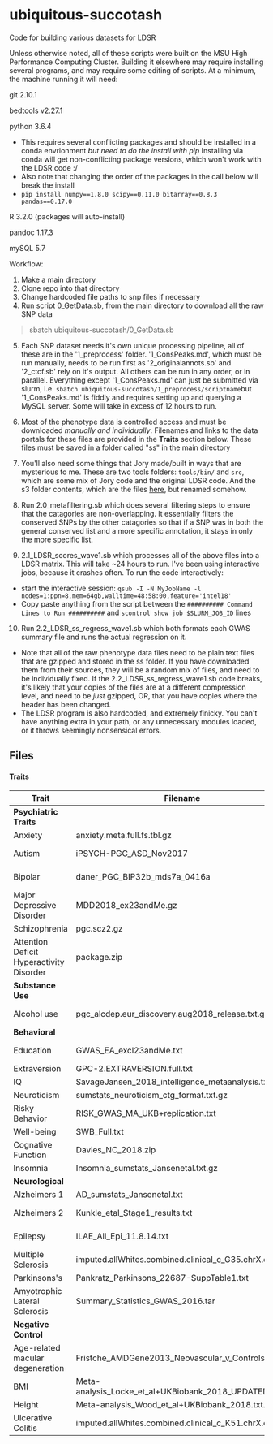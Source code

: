 # ubiquitous-succotash

Code for building various datasets for LDSR

Unless otherwise noted, all of these scripts were built on the MSU High Performance Computing Cluster. Building it elsewhere may require installing several programs, and may require some editing of scripts. At a minimum, the machine running it will need:

git 2.10.1

bedtools v2.27.1

python 3.6.4
- This requires several conflicting packages and should be installed in a conda envrionment *but need to do the install with pip* Installing via conda will get non-conflicting package versions, which won't work with the LDSR code :/ 
- Also note that changing the order of the packages in the call below will break the install
- `pip install numpy==1.8.0 scipy==0.11.0 bitarray==0.8.3 pandas==0.17.0`

R 3.2.0 (packages will auto-install)

pandoc 1.17.3

mySQL 5.7 

Workflow:

1. Make a main directory
2. Clone repo into that directory
3. Change hardcoded file paths to snp files if necessary
4. Run script 0_GetData.sb, from the main directory to download all the raw SNP data
> sbatch ubiquitous-succotash/0_GetData.sb
5. Each SNP dataset needs it's own unique processing pipeline, all of these are in the '1_preprocess' folder. '1_ConsPeaks.md', which must be run manually, needs to be run first as '2_originalannots.sb' and '2_ctcf.sb' rely on it's output. All others can be run in any order, or in parallel. Everything except '1_ConsPeaks.md' can just be submitted via slurm, i.e. `sbatch ubiquitous-succotash/1_preprocess/scriptname`but '1_ConsPeaks.md' is fiddly and requires setting up and querying a MySQL server. Some will take in excess of 12 hours to run. 
  
6. Most of the phenotype data is controlled access and must be downloaded *manually and individually*. Filenames and links to the data portals for these files are provided in the **Traits** section below. These files must be saved in a folder called "ss" in the main directory
7. You'll also need some things that Jory made/built in ways that are mysterious to me. These are two tools folders: `tools/bin/` and `src`, which are some mix of Jory code and the original LDSR code. And the s3 folder contents, which are the files [here](https://data.broadinstitute.org/alkesgroup/LDSCORE/1000G_Phase3_plinkfiles.tgz), but renamed somehow.
8. Run 2.0_metafiltering.sb which does several filtering steps to ensure that the catagories are non-overlapping. It essentially filters the conserved SNPs by the other catagories so that if a SNP was in both the general conserved list and a more specific annotation, it stays in only the more specific list.
9. 2.1_LDSR_scores_wave1.sb which processes all of the above files into a LDSR matrix. This will take ~24 hours to run. I've been using interactive jobs, because it crashes often.  To run the code interactively:
  - start the interactive session: `qsub -I -N MyJobName -l nodes=1:ppn=8,mem=64gb,walltime=48:58:00,feature='intel18'`
  - Copy paste anything from the script between the `########## Command Lines to Run ##########` and `scontrol show job $SLURM_JOB_ID` lines
10. Run 2.2_LDSR_ss_regress_wave1.sb which both formats each GWAS summary file and runs the actual regression on it.
  - Note that all of the raw phenotype data files need to be plain text files that are gzipped and stored in the ss folder. If you have downloaded them from their sources, they will be a random mix of files, and need to be individually fixed. If the 2.2_LDSR_ss_regress_wave1.sb code breaks, it's likely that your copies of the files are at a different compression level, and need to be *just* gzipped, OR, that you have copies where the header has been changed. 
  - The LDSR program is also hardcoded, and extremely finicky. You can't have anything extra in your path, or any unnecessary modules loaded, or it throws seemingly nonsensical errors. 



## Files

#### Traits

| Trait | Filename |  N | Case | Control | Data Link | Reference |
|-------|----------|----|------|---------|------|-----------|
|**Psychiatric Traits**| | | | | | |
| Anxiety |anxiety.meta.full.fs.tbl.gz |18186 | - | - | | ANGST  - Otowa et al. 2016|
| Autism | iPSYCH-PGC_ASD_Nov2017  | 46351 | 18382 | 27969 |  https://www.med.unc.edu/pgc/results-and-downloads/asd/?choice=Autism+Spectrum+Disorder+%28ASD%29#  | https://doi.org/10.1186/s13229-017-0137-9 |
| Bipolar | daner_PGC_BIP32b_mds7a_0416a | 51710 | 20352 |	31358  | http://www.med.unc.edu/pgc/results-and-downloads  |  https://www.nature.com/articles/s41588-019-0397-8  |   
| Major Depressive Disorder | MDD2018_ex23andMe.gz | 173005 | 59851 | 113154 | https://www.med.unc.edu/pgc/results-and-downloads/mdd/ | Wray et al. Nat. Genet. 2018 |
| Schizophrenia | pgc.scz2.gz | 150064 | 36989 | 113075 | https://www.med.unc.edu/pgc/results-and-downloads/scz/ | https://doi.org/10.1038/nature13595 |
| Attention Deficit Hyperactivity Disorder | package.zip | 55374 | - | - | https://www.med.unc.edu/pgc/results-and-downloads/adhd | Demontis et al. Nat. Genet. 2019 |
|**Substance Use** | | | | | | |
|Alcohol use | pgc_alcdep.eur_discovery.aug2018_release.txt.gz | 46568 | 11569 | 34999 | https://www.med.unc.edu/pgc/results-and-downloads/alcohol-dependence/ | http://dx.doi.org/10.1038/s41593-018-0275-1 |
|**Behavioral** | | | | | | |
| Education | GWAS_EA_excl23andMe.txt | 766345 |-|-| http://www.thessgac.org/data | https://doi.org/10.1038/s41588-018-0147-3 |
| Extraversion | GPC-2.EXTRAVERSION.full.txt | 63030 |  |   |  http://www.tweelingenregister.org/GPC/  |   |
|IQ | SavageJansen_2018_intelligence_metaanalysis.txt |269867 | | | | Savage et al., 2018|
| Neuroticism | sumstats_neuroticism_ctg_format.txt.gz | 380506  | - | - | https://ctg.cncr.nl/documents/p1651/sumstats_neuroticism_ctg_format.txt.gz | Nagel et al. Nat. Genet. 2018|
|Risky Behavior | RISK_GWAS_MA_UKB+replication.txt | 466571 | - | - |   | Karlsson Linnér et al. (2019)|
|Well-being  |SWB_Full.txt  | 298420 | - | - |   | Okbay et al. (2016)|
| Cognative Function | Davies_NC_2018.zip | 282014 | - | - | http://www.psy.ed.ac.uk/ccace/downloads/Davies_NC_2018.zip | Davies et al., Nat. Comm. 2018 |
| Insomnia | Insomnia_sumstats_Jansenetal.txt.gz | 386533 | - | - | https://ctg.cncr.nl/documents/p1651/Insomnia_sumstats_Jansenetal.txt.gz | Jansen et al. biorXiv 2018 |
|**Neurological** | | | | | | |
| Alzheimers 1| AD_sumstats_Jansenetal.txt | 381761 | | |  https://ctg.cncr.nl/software/summary_statistics  |                 *** Jansen et al 2018|
|Alzheimers 2| Kunkle_etal_Stage1_results.txt | 63926 | 21982 | 41944 | https://www.niagads.org/system/tdf/public_docs/Kunkle_etal_Stage1_results.txt?file=1&type=field_collection_item&id=121&force= | https://doi.org/10.1038/s41588-019-0358-2 |
| Epilepsy | ILAE_All_Epi_11.8.14.txt |  |  |   |  http://www.epigad.org/gwas_ilae2014/  | International League Against Epilepsy Consortium on Complex Epilepsies|
| Multiple Sclerosis | imputed.allWhites.combined.clinical_c_G35.chrX.csv.gz |  |  | | | G35 multiple sclerosis from the GeneAtlas UKBB|                       
| Parkinsons's | Pankratz_Parkinsons_22687-SuppTable1.txt |  | 857 | 867 |  | Pankratz et al. |
| Amyotrophic Lateral Sclerosis | Summary_Statistics_GWAS_2016.tar | 36052 |  |  |  http://databrowser.projectmine.com/ | van Rheenen et al. Nat. Genet. 2016
|**Negative Control**  | | | | | | |  
|Age-related macular degeneration |Fristche_AMDGene2013_Neovascular_v_Controls.txt | | 	2281 |	8285| https://grasp.nhlbi.nih.gov/downloads/ResultsOctober2016/Fritsche/Fristche_AMDGene2013_Neovascular_v_Controls.txt | Fristche et al. 2013|
|BMI| Meta-analysis_Locke_et_al+UKBiobank_2018_UPDATED.txt |  681275 | - | - | http://portals.broadinstitute.org/collaboration/giant/images/c/c8/Meta-analysis_Locke_et_al%2BUKBiobank_2018_UPDATED.txt.gz  |  Yengo et al. (2018) |
| Height | Meta-analysis_Wood_et_al+UKBiobank_2018.txt.gz |  693529 | - | - | http://cnsgenomics.com/data.html  |   Yengo et al. (2018)|
|Ulcerative Colitis | imputed.allWhites.combined.clinical_c_K51.chrX.csv.gz | 452264 | 3497 | 448767 | http://static.geneatlas.roslin.ed.ac.uk/gwas/allWhites/imputed/data.chromX/base/imputed.allWhites.combined.clinical_c_K51.chrX.csv.gz | K51 Ulcerative Colitis from the GeneAtlas UKBB |



